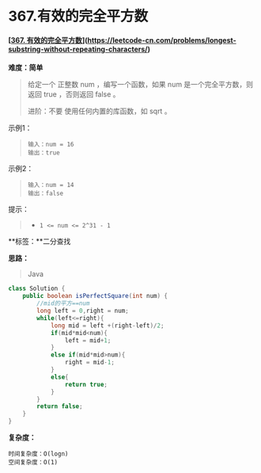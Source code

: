 

# 367.有效的完全平方数

#### [[367. 有效的完全平方数](https://leetcode-cn.com/problems/valid-perfect-square/)](https://leetcode-cn.com/problems/longest-substring-without-repeating-characters/)

**难度：简单**

> 给定一个 正整数 num ，编写一个函数，如果 num 是一个完全平方数，则返回 true ，否则返回 false 。
>
> 进阶：不要 使用任何内置的库函数，如  sqrt 。

示例1：

> ```
> 输入：num = 16
> 输出：true
> ```

示例2：

> ```
> 输入：num = 14
> 输出：false
> ```

提示：

> - `1 <= num <= 2^31 - 1`



**标签：**二分查找

**思路：**

> Java

```java
class Solution {
    public boolean isPerfectSquare(int num) {
        //mid的平方==num
        long left = 0,right = num;
        while(left<=right){
            long mid = left +(right-left)/2;
            if(mid*mid<num){
                left = mid+1;
            }
            else if(mid*mid>num){
                right = mid-1;
            }
            else{
                return true;
            }
        }
        return false;
    }
}

```



**复杂度：**

```
时间复杂度：O(logn)
空间复杂度：O(1)
```



